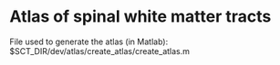 # Atlas of spinal white matter tracts

File used to generate the atlas (in Matlab):
$SCT_DIR/dev/atlas/create_atlas/create_atlas.m

